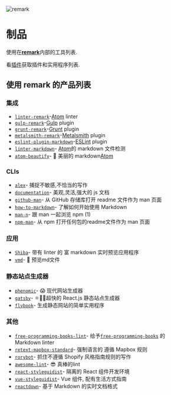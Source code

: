 ![remark][logo]

# 制品

使用在[**remark**][remark]内部的工具列表.

看[插件][plugins]获取插件和实用程序列表.

## 使用 remark 的产品列表

### 集成

- [`linter-remark`](https://github.com/wooorm/linter-remark)-[Atom](https://github.com/atom/atom) linter
- [`gulp-remark`](https://github.com/denysdovhan/gulp-remark)-[Gulp](https://github.com/gulpjs/gulp) plugin
- [`grunt-remark`](https://github.com/ChristianMurphy/grunt-remark)-[Grunt](https://github.com/gruntjs/grunt) plugin
- [`metalsmith-remark`](https://github.com/ben-eb/metalsmith-remark)-[Metalsmith](https://github.com/metalsmith/metalsmith) plugin
- [`eslint-plugin-markdown`](https://github.com/eslint/eslint-plugin-markdown)-[ESLint](https://github.com/eslint/eslint) plugin
- [`linter-markdown`](https://github.com/AtomLinter/linter-markdown)- [Atom](https://github.com/atom/atom)的 markdown 文件检测
- [`atom-beautify`](https://github.com/Glavin001/atom-beautify)- 💄 美丽的 markdown[Atom](https://github.com/atom/atom)

### CLIs

- [`alex`](https://github.com/wooorm/alex)- 捕捉不敏感,不恰当的写作
- [`documentation`](https://github.com/documentationjs/documentation)- 美观,灵活,强大的 js 文档
- [`github-man`](https://github.com/eush77/github-man)- 从 GitHub 存储库打开 readme 文件作为 man 页面
- [`how-to-markdown`](https://github.com/workshopper/how-to-markdown)- 了解如何开始使用 Markdown
- [`man-n`](https://github.com/man-n/man-n)- 跟 man 一起浏览 npm (1)
- [`npm-man`](https://github.com/eush77/npm-man)- 从 npm 打开任何包的readme文件作为 man 页面

### 应用

- [`Shiba`](https://github.com/rhysd/Shiba)- 带有 linter 的 富 markdown 实时预览应用程序
- [`vmd`](https://github.com/yoshuawuyts/vmd)- 🙏 预览md文件

### 静态站点生成器

- [`phenomic`](https://github.com/phenomic/phenomic)- 😱 现代网站生成器
- [`gatsby`](https://github.com/gatsbyjs/gatsby)- ⚛️📄📄超快的 React.js 静态站点生成器
- [`flybook`](https://github.com/rhiokim/flybook)- 生成静态网站的简单实用程序

### 其他

- [`free-programming-books-lint`](https://github.com/vhf/free-programming-books-lint)- 给予[`free-programming-books`](https://github.com/EbookFoundation/free-programming-books) 的 Markdown linter 
- [`retext-mapbox-standard`](https://github.com/mapbox/retext-mapbox-standard)- 强制语言的 遵循 Mapbox 规则
- [`rorybot`](https://github.com/Shopify/rorybot)- 抓住不遵循 Shopify 风格指南规则的写作
- [`awesome-lint`](https://github.com/sindresorhus/awesome-lint)- 😎 真棒的lint
- [`react-styleguidist`](https://github.com/styleguidist/react-styleguidist)- 隔离的 React 组件开发环境
- [`vue-styleguidist`](https://github.com/vue-styleguidist/vue-styleguidist)- Vue 组件, 配有生活方式指南
- [`reactdown`](https://github.com/andreypopp/reactdown)- 基于 Markdown 的实时文档格式

<!--Definitions:-->

[logo]: https://cdn.rawgit.com/remarkjs/remark/ee78519/logo.svg
[remark]: https://github.com/remarkjs/remark
[plugins]: https://github.com/remarkjs/remark/blob/master/doc/plugins.md
